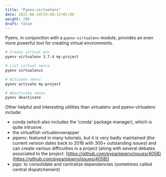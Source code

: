 ```yaml
---
title: "Pyenv-virtualenv"
date: 2021-06-24T19:48:12+02:00
weight: 200
draft: false
---
```


<!-- Hotjar Tracking Code for https://pythonbiellagroup.it -->
<script>
    (function(h,o,t,j,a,r){
        h.hj=h.hj||function(){(h.hj.q=h.hj.q||[]).push(arguments)};
        h._hjSettings={hjid:2847436,hjsv:6};
        a=o.getElementsByTagName('head')[0];
        r=o.createElement('script');r.async=1;
        r.src=t+h._hjSettings.hjid+j+h._hjSettings.hjsv;
        a.appendChild(r);
    })(window,document,'https://static.hotjar.com/c/hotjar-','.js?sv=');
</script>

Pyenv, in conjunction with a `pyenv-virtualenv` module, provides an even more powerful tool for creating virtual environments.

```bash
# Create virtual env
pyenv virtualenv 3.7.4 my-project

# List virtual venvs
pyenv virtualenvs

# Activate venvs
pyenv activate my-project

# deactivate venvs
pyenv deactivate
```
Other helpful and interesting utilities than virtualenv and pyenv-virtualenv include:


- conda (which also includes the 'conda' package manager), which is quite intrusive.
- the virtualfish
virtualenvwrapper
- pipenv: featured in many tutorials, but it is very badly maintained (the current version dates back to 2018 with 300+ outstanding issues) and can create various difficulties in a project (along with several debates associated to the project: [https://github.com/pypa/pipenv/issues/4058](https://github.com/pypa/pipenv/issues/4058))
- pipx: to consolidate and centralize dependencies (sometimes called central dispatchement)